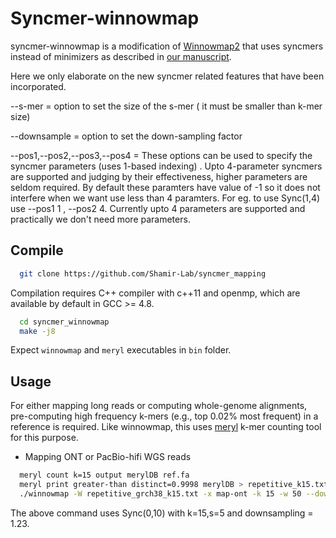 Syncmer-winnowmap 
========================================================================
syncmer-winnowmap is a modification of [Winnowmap2](https://github.com/marbl/Winnowmap) that uses syncmers instead of minimizers as described in [our manuscript](https://www.biorxiv.org/content/10.1101/2022.01.10.475696v1.full.pdf).

Here we only elaborate on the new syncmer related features that have been incorporated.

--s-mer = option to set the size of the s-mer ( it must be smaller than k-mer size)

--downsample = option to set the down-sampling factor

--pos1,--pos2,--pos3,--pos4 = These options can be used to specify the syncmer parameters (uses 1-based indexing) . Upto 4-parameter syncmers are supported and judging by their effectiveness, higher parameters are seldom required. By default these paramters have value of -1 so it does not interfere when we want use less than 4 paramters. For eg. to use Sync(1,4) use --pos1 1 , --pos2 4. Currently upto 4 parameters are supported and practically we don't need more parameters.


## Compile


  ```sh
	git clone https://github.com/Shamir-Lab/syncmer_mapping
  ```
Compilation requires C++ compiler with c++11 and openmp, which are available by default in GCC >= 4.8.
  ```sh
	cd syncmer_winnowmap
	make -j8
  ```
Expect `winnowmap` and `meryl` executables in `bin` folder.

## Usage

For either mapping long reads or computing whole-genome alignments,  pre-computing high frequency k-mers (e.g., top 0.02% most frequent) in a reference is required. Like winnowmap, this uses [meryl](https://github.com/marbl/meryl) k-mer counting tool for this purpose.  

*  Mapping ONT or PacBio-hifi WGS reads
  ```sh
	meryl count k=15 output merylDB ref.fa
	meryl print greater-than distinct=0.9998 merylDB > repetitive_k15.txt
	./winnowmap -W repetitive_grch38_k15.txt -x map-ont -k 15 -w 50 --downsample 1.23 --s-mer 5 --pos1 1 --pos2 10 -a reference.fna reads.fastq > align.sam
  ```
The above command uses Sync(0,10) with k=15,s=5 and downsampling = 1.23.

